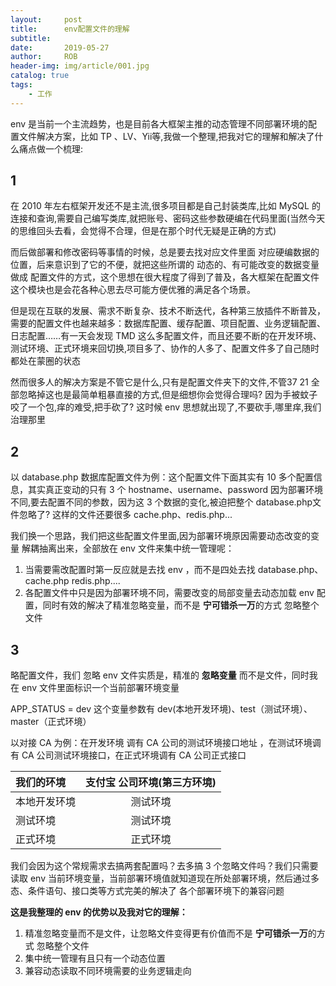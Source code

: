 ```yaml
---
layout:     post
title:      env配置文件的理解
subtitle:   
date:       2019-05-27
author:     ROB
header-img: img/article/001.jpg
catalog: true
tags:
    - 工作
---
```




env 是当前一个主流趋势，也是目前各大框架主推的动态管理不同部署环境的配置文件解决方案，比如 TP 、LV、Yii等,我做一个整理,把我对它的理解和解决了什么痛点做一个梳理:

## 1

在 2010 年左右框架开发还不是主流,很多项目都是自己封装类库,比如 MySQL 的连接和查询,需要自己编写类库,就把账号、密码这些参数硬编在代码里面(当然今天的思维回头去看，会觉得不合理，但是在那个时代无疑是正确的方式)

而后做部署和修改密码等事情的时候，总是要去找对应文件里面 对应硬编数据的位置，后来意识到了它的不便，就把这些所谓的 动态的、有可能改变的数据变量做成 配置文件的方式，这个思想在很大程度了得到了普及，各大框架在配置文件这个模块也是会花各种心思去尽可能方便优雅的满足各个场景。

但是现在互联的发展、需求不断复杂、技术不断迭代，各种第三放插件不断普及，需要的配置文件也越来越多：数据库配置、缓存配置、项目配置、业务逻辑配置、日志配置……有一天会发现 TMD 这么多配置文件，而且还要不断的在开发环境、测试环境、正式环境来回切换,项目多了、协作的人多了、配置文件多了自己随时都处在蒙圈的状态

然而很多人的解决方案是不管它是什么,只有是配置文件夹下的文件,不管37 21 全部忽略掉这也是最简单粗暴直接的方式,但是细想你会觉得合理吗? 因为手被蚊子咬了一个包,痒的难受,把手砍了? 这时候 env 思想就出现了,不要砍手,哪里痒,我们治理那里

## 2

以 database.php 数据库配置文件为例：这个配置文件下面其实有 10 多个配置信息，其实真正变动的只有 3 个  hostname、username、password 因为部署环境不同,要去配置不同的参数，因为这 3 个数据的变化,被迫把整个 database.php文件忽略了? 这样的文件还要很多 cache.php、redis.php...

我们换一个思路，我们把这些配置文件里面,因为部署环境原因需要动态改变的变量 解耦抽离出来，全部放在 env 文件来集中统一管理呢：

1. 当需要需改配置时第一反应就是去找 env ，而不是四处去找 database.php、cache.php redis.php....
2. 各配置文件中只是因为部署环境不同，需要改变的局部变量去动态加载 env 配置，同时有效的解决了精准忽略变量，而不是 **宁可错杀一万**的方式 忽略整个文件

## 3

略配置文件，我们 忽略 env 文件实质是，精准的 **忽略变量** 而不是文件，同时我在 env 文件里面标识一个当前部署环境变量

APP_STATUS = dev  这个变量参数有 dev(本地开发环境)、test（测试环境）、master（正式环境）

以对接 CA 为例：在开发环境 调有 CA 公司的测试环境接口地址 ，在测试环境调有 CA 公司测试环境接口，在正式环境调有 CA 公司正式接口



| 我们的环境   | 支付宝 公司环境(第三方环境) |
| :----------- | :-------------------------: |
| 本地开发环境 |          测试环境           |
| 测试环境     |          测试环境           |
| 正式环境     |          正式环境           |



我们会因为这个常规需求去搞两套配置吗？去多搞 3 个忽略文件吗？我们只需要读取 env 当前环境变量，当前部署环境值就知道现在所处部署环境，然后通过多态、条件语句、接口类等方式完美的解决了 各个部署环境下的兼容问题



**这是我整理的 env 的优势以及我对它的理解：**

1. 精准忽略变量而不是文件，让忽略文件变得更有价值而不是 **宁可错杀一万**的方式 忽略整个文件
2. 集中统一管理有且只有一个动态位置
3. 兼容动态读取不同环境需要的业务逻辑走向